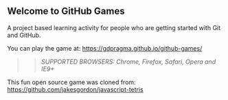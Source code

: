 ## Welcome to GitHub Games

A project based learning activity for people who are getting started with Git and GitHub.

You can play the game at: https://gdpragma.github.io/github-games/

>> _*SUPPORTED BROWSERS*: Chrome, Firefox, Safari, Opera and IE9+_

This fun open source game was cloned from: https://github.com/jakesgordon/javascript-tetris
